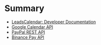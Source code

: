 # Summary

- [LeadsCalendar: Developer Documentation](./Developer_documentation.md)
- [Google Calendar API](./Google_calendar_API.md)
- [PayPal REST API](./PayPal_REST_API.md)
- [Binance Pay API](./Binance_pay_API.md)
